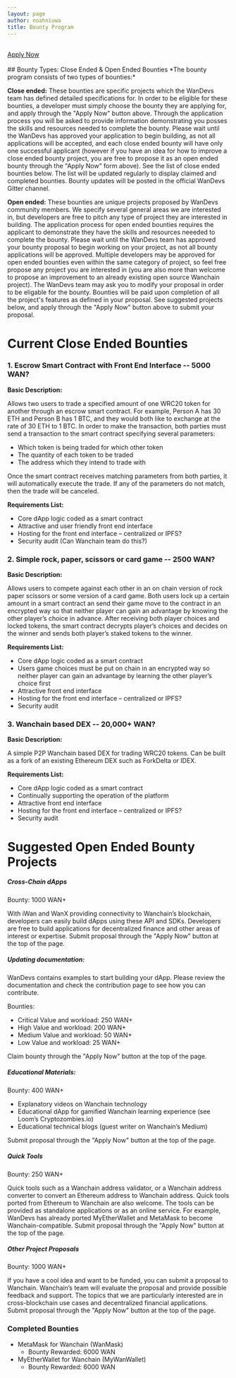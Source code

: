 ```yaml
---
layout: page
author: noahniuwa
title: Bounty Program
---
```

<br>
<div class="button-container">
  <a href="https://forms.gle/X9JxAyWtQUvPbTZM7" target="_blank" class="my-button">Apply Now </a>
</div>
<br>
## Bounty Types: Close Ended & Open Ended Bounties
*The bounty program consists of two types of bounties:*

**Close ended:** These bounties are specific projects which the WanDevs team has defined detailed specifications for. In order to be eligible for these bounties, a developer must simply choose the bounty they are applying for, and apply through the "Apply Now" button above. Through the application process you will be asked to provide information demonstrating you posses the skills and resources needed to complete the bounty. Please wait until the WanDevs has approved your application to begin building, as not all applications will be accepted, and each close ended bounty will have only one successful applicant (however if you have an idea for how to improve a close ended bounty project, you are free to propose it as an open ended bounty through the "Apply Now" form above). See the list of close ended bounties below. The list will be updated regularly to display claimed and completed bounties. Bounty updates will be posted in the official WanDevs Gitter channel.

**Open ended:** These bounties are unique projects proposed by WanDevs community members. We specify several general areas we are interested in, but developers are free to pitch any type of project they are interested in building. The application process for open ended bounties requires the applicant to demonstrate they have the skills and resources neeeded to complete the bounty. Please wait until the WanDevs team has approved your bounty proposal to begin working on your project, as not all bounty applications will be approved. Multiple developers may be approved for open ended bounties even within the same category of project, so feel free propose any project you are interested in (you are also more than welcome to propose an improvement to an already existing open source Wanchain project). The WanDevs team may ask you to modify your proposal in order to be eligable for the bounty. Bounties will be paid upon completion of all the project's features as defined in your proposal. See suggested projects below, and apply through the "Apply Now" button above to submit your proposal. 

# Current Close Ended Bounties

### 1. Escrow Smart Contract with Front End Interface -- 5000 WAN? 

**Basic Description:**  

Allows two users to trade a specified amount of one WRC20 token for another through an escrow smart contract. For example, Person A has 30 ETH and Person B has 1 BTC, and they would both like to exchange at the rate of 30 ETH to 1 BTC. In order to make the transaction, both parties must send a transaction to the smart contract specifying several parameters: 
  
* Which token is being traded for which other token 
* The quantity of each token to be traded 
* The address which they intend to trade with 

Once the smart contract receives matching parameters from both parties, it will automatically execute the trade. If any of the parameters do not match, then the trade will be canceled. 

**Requirements List:**

* Core dApp logic coded as a smart contract 
* Attractive and user friendly front end interface 
* Hosting for the front end interface – centralized or IPFS? 
* Security audit (Can Wanchain team do this?)

### 2. Simple rock, paper, scissors or card game -- 2500 WAN?

**Basic Description:**  

Allows users to compete against each other in an on chain version of rock paper scissors or some version of a card game. Both users lock up a certain amount in a smart contract an send their game move to the contract in an encrypted way so that neither player can gain an advantage by knowing the other player’s choice in advance. After receiving both player choices and locked tokens, the smart contract decrypts player’s choices and decides on the winner and sends both player’s staked tokens to the winner. 
  
**Requirements List:**  

* Core dApp logic coded as a smart contract 
* Users game choices must be put on chain in an encrypted way so neither player can gain an advantage by learning the other player’s choice first
* Attractive front end interface 
* Hosting for the front end interface – centralized or IPFS? 
* Security audit 


### 3. Wanchain based DEX -- 20,000+ WAN? 

**Basic Description:**  

A simple P2P Wanchain based DEX for trading WRC20 tokens. Can be built as a fork of an existing Ethereum DEX such as ForkDelta or IDEX. 

**Requirements List:**

* Core dApp logic coded as a smart contract 
* Continually supporting the operation of the platform 
* Attractive front end interface 
* Hosting for the front end interface – centralized or IPFS? 
* Security audit 


# Suggested Open Ended Bounty Projects

##### Cross-Chain dApps 

Bounty: 1000 WAN+ 

With iWan and WanX providing connectivity to Wanchain’s blockchain, developers can easily build dApps using these API and SDKs. Developers are free to build applications for decentralized finance and other areas of interest or expertise. Submit proposal through the "Apply Now" button at the top of the page. 

#####  Updating documentation: 

WanDevs contains examples to start building your dApp. Please review the documentation and check the contribution page to see how you can contribute. 

Bounties:  

- Critical Value and workload: 250 WAN+ 
- High Value and workload: 200 WAN+  
- Medium Value and workload: 50 WAN+ 
- Low Value and workload: 25 WAN+ 

Claim bounty through the "Apply Now" button at the top of the page. 

##### Educational Materials:  

Bounty: 400 WAN+ 

- Explanatory videos on Wanchain technology 
- Educational dApp for gamified Wanchain learning experience (see Loom’s Cryptozombies.io) 
- Educational technical blogs (guest writer on Wanchain’s Medium) 

Submit proposal through the "Apply Now" button at the top of the page. 

##### Quick Tools 

Bounty: 250 WAN+ 

Quick tools such as a Wanchain address validator, or a Wanchain address converter to convert an Ethereum address to Wanchain address. Quick tools ported from Ethereum to Wanchain are also welcome. The tools can be provided as standalone applications or as an online service. For example, WanDevs has already ported MyEtherWallet and MetaMask to become Wanchain-compatible. Submit proposal through the "Apply Now" button at the top of the page. 

##### Other Project Proposals 

Bounty: 1000 WAN+ 

If you have a cool idea and want to be funded, you can submit a proposal to Wanchain. Wanchain’s team will evaluate the proposal and provide possible feedback and support. The topics that we are particularly interested are in cross-blockchain use cases and decentralized financial applications. Submit proposal through the "Apply Now" button at the top of the page. 

### Completed Bounties 

- MetaMask for Wanchain (WanMask) 
  - Bounty Rewarded: 6000 WAN 
- MyEtherWallet for Wanchain (MyWanWallet) 
  - Bounty Rewarded: 6000 WAN 
